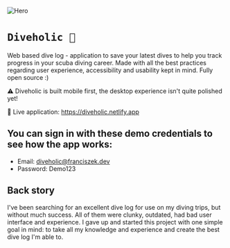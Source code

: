 ![Hero](https://github.com/franekostrowski/diveholic/blob/main/screenshots/hero.png)

# `Diveholic 🤿`

Web based dive log - application to save your latest dives to help you track progress in your scuba diving career. Made with all the best practices regarding user experience, accessibility and usability kept in mind. Fully open source :)

⚠️ Diveholic is built mobile first, the desktop experience isn't quite polished yet!

🔴 Live application: https://diveholic.netlify.app

## You can sign in with these demo credentials to see how the app works:
- Email: diveholic@franciszek.dev
- Password: Demo123

## Back story

I've been searching for an excellent dive log for use on my diving trips, but without much success. All of them were clunky, outdated, had bad user interface and experience. I gave up and started this project with one simple goal in mind: to take all my knowledge and experience and create the best dive log I'm able to.
